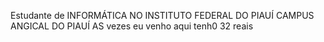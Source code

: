 Estudante de INFORMÁTICA NO INSTITUTO FEDERAL DO PIAUÍ CAMPUS ANGICAL DO PIAUÍ 
AS vezes eu venho aqui
tenh0  32 reais
